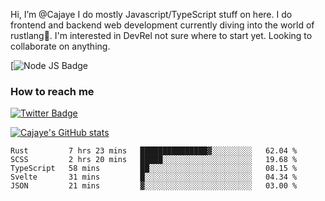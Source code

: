 <p>
  Hi, I’m @Cajaye I do mostly Javascript/TypeScript stuff on here. I do frontend and backend web development currently diving into the world of rustlang🦀. 
  I'm interested in DevRel not sure where to start yet. Looking to collaborate on anything.
</p>

[![Node JS Badge](https://img.shields.io/badge/Node.js-43853D?style=for-the-badge&logo=node.js&logoColor=white)

### How to reach me

[![Twitter Badge](https://img.shields.io/badge/Twitter-Profile-informational?style=flat&logo=twitter&logoColor=white&color=1CA2F1)](https://twitter.com/grunglizaz)

[![Cajaye's GitHub stats](https://github-readme-stats.vercel.app/api?username=Cajaye)](https://github.com/Cajaye/github-readme-stats)

<!--START_SECTION:waka-->
```text
Rust         7 hrs 23 mins   ███████████████▓░░░░░░░░░   62.04 % 
SCSS         2 hrs 20 mins   █████░░░░░░░░░░░░░░░░░░░░   19.68 % 
TypeScript   58 mins         ██░░░░░░░░░░░░░░░░░░░░░░░   08.15 % 
Svelte       31 mins         █░░░░░░░░░░░░░░░░░░░░░░░░   04.34 % 
JSON         21 mins         ▓░░░░░░░░░░░░░░░░░░░░░░░░   03.00 % 
```
<!--END_SECTION:waka-->



